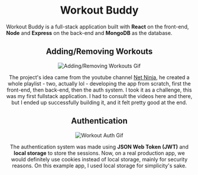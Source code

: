 <h1 align="center">Workout Buddy</h1>

<p>Workout Buddy is a full-stack application built with <b>React</b> on the front-end, <b>Node</b> and <b>Express</b> on the back-end and <b>MongoDB</b> as the database.</p>

<h2 align="center">Adding/Removing Workouts</h2>
<div align="center"> 

![Adding/Removing Workouts Gif](https://s4.ezgif.com/tmp/ezgif-490e5add72fb39.gif)
<p>The project's idea came from the youtube channel <a href="https://www.youtube.com/@NetNinja">Net Ninja</a>, he created a whole playlist - two, actually lol - developing the app from scratch, first the front-end, then back-end, then the auth system. I took it as a challenge, this was my first fullstack application. I had to consult the videos here and there, but I ended up successfully building it, and it felt pretty good at the end. </p>


<h2 align="center">Authentication</h2>
<div align="center"> 
  
![Workout Auth Gif](https://s8.ezgif.com/tmp/ezgif-888613ee13dc6b.gif)

<p>The authentication system was made using <b>JSON Web Token (JWT)</b> and <b>local storage</b> to store the sessions. Now, on a real production app, we would definitely use cookies instead of local storage, mainly for security reasons. On this example app, I used local storage for simplicity's sake. </p>
</div>
